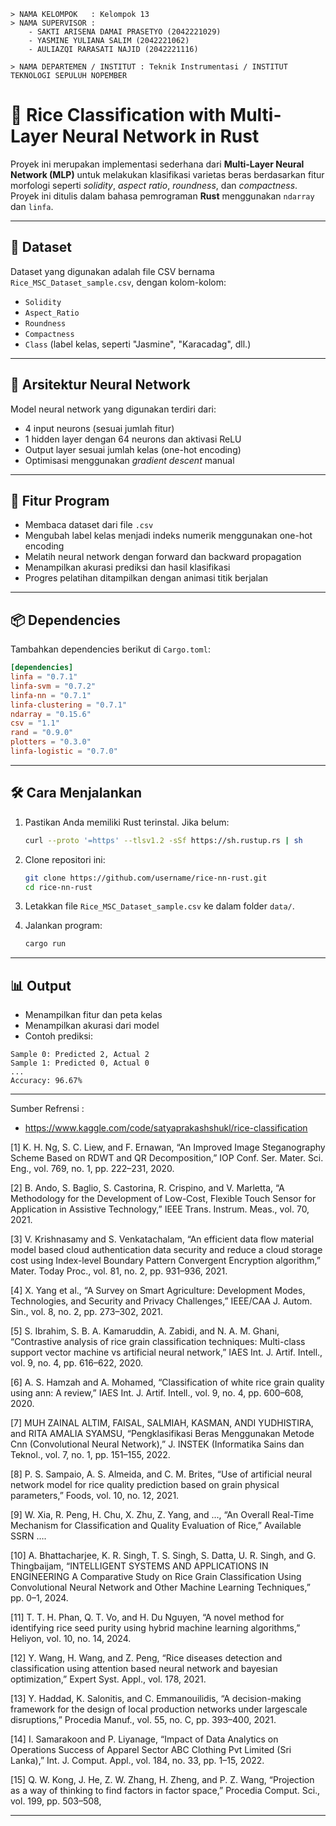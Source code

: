 ```
> NAMA KELOMPOK   : Kelompok 13
> NAMA SUPERVISOR :
    - SAKTI ARISENA DAMAI PRASETYO (2042221029)
    - YASMINE YULIANA SALIM (2042221062)
    - AULIAZQI RARASATI NAJID (2042221116)

> NAMA DEPARTEMEN / INSTITUT : Teknik Instrumentasi / INSTITUT TEKNOLOGI SEPULUH NOPEMBER

```

# 🌾 Rice Classification with Multi-Layer Neural Network in Rust

Proyek ini merupakan implementasi sederhana dari **Multi-Layer Neural Network (MLP)** untuk melakukan klasifikasi varietas beras berdasarkan fitur morfologi seperti *solidity*, *aspect ratio*, *roundness*, dan *compactness*. Proyek ini ditulis dalam bahasa pemrograman **Rust** menggunakan `ndarray` dan `linfa`.

---

## 📂 Dataset

Dataset yang digunakan adalah file CSV bernama `Rice_MSC_Dataset_sample.csv`, dengan kolom-kolom:

* `Solidity`
* `Aspect_Ratio`
* `Roundness`
* `Compactness`
* `Class` (label kelas, seperti "Jasmine", "Karacadag", dll.)

---

## 🧠 Arsitektur Neural Network

Model neural network yang digunakan terdiri dari:

* 4 input neurons (sesuai jumlah fitur)
* 1 hidden layer dengan 64 neurons dan aktivasi ReLU
* Output layer sesuai jumlah kelas (one-hot encoding)
* Optimisasi menggunakan *gradient descent* manual

---

## 🚀 Fitur Program

* Membaca dataset dari file `.csv`
* Mengubah label kelas menjadi indeks numerik menggunakan one-hot encoding
* Melatih neural network dengan forward dan backward propagation
* Menampilkan akurasi prediksi dan hasil klasifikasi
* Progres pelatihan ditampilkan dengan animasi titik berjalan

---

## 📦 Dependencies

Tambahkan dependencies berikut di `Cargo.toml`:

```toml
[dependencies]
linfa = "0.7.1"
linfa-svm = "0.7.2"
linfa-nn = "0.7.1"
linfa-clustering = "0.7.1"
ndarray = "0.15.6"
csv = "1.1"
rand = "0.9.0"
plotters = "0.3.0"
linfa-logistic = "0.7.0"
```

---

## 🛠️ Cara Menjalankan

1. Pastikan Anda memiliki Rust terinstal. Jika belum:

   ```bash
   curl --proto '=https' --tlsv1.2 -sSf https://sh.rustup.rs | sh
   ```

2. Clone repositori ini:

   ```bash
   git clone https://github.com/username/rice-nn-rust.git
   cd rice-nn-rust
   ```

3. Letakkan file `Rice_MSC_Dataset_sample.csv` ke dalam folder `data/`.

4. Jalankan program:

   ```bash
   cargo run
   ```

---

## 📊 Output

* Menampilkan fitur dan peta kelas
* Menampilkan akurasi dari model
* Contoh prediksi:

```
Sample 0: Predicted 2, Actual 2
Sample 1: Predicted 0, Actual 0
...
Accuracy: 96.67%
```

---

Sumber Refrensi :
- https://www.kaggle.com/code/satyaprakashshukl/rice-classification
  
[1]	K. H. Ng, S. C. Liew, and F. Ernawan, “An Improved Image Steganography Scheme Based on RDWT and QR Decomposition,” IOP Conf. Ser. Mater. Sci. Eng., vol. 769, no. 1, pp. 222–231, 2020. 

[2]	B. Ando, S. Baglio, S. Castorina, R. Crispino, and V. Marletta, “A Methodology for the Development of Low-Cost, Flexible Touch Sensor for Application in Assistive Technology,” IEEE Trans. Instrum. Meas., vol. 70, 2021. 

[3]	V. Krishnasamy and S. Venkatachalam, “An efficient data flow material model based cloud authentication data security and reduce a cloud storage cost using Index-level Boundary Pattern Convergent Encryption algorithm,” Mater. Today Proc., vol. 81, no. 2, pp. 931–936, 2021. 

[4]	X. Yang et al., “A Survey on Smart Agriculture: Development Modes, Technologies, and Security and Privacy Challenges,” IEEE/CAA J. Autom. Sin., vol. 8, no. 2, pp. 273–302, 2021. 

[5]	S. Ibrahim, S. B. A. Kamaruddin, A. Zabidi, and N. A. M. Ghani, “Contrastive analysis of rice grain classification techniques: Multi-class support vector machine vs artificial neural network,” IAES Int. J. Artif. Intell., vol. 9, no. 4, pp. 616–622, 2020. 

[6]	A. S. Hamzah and A. Mohamed, “Classification of white rice grain quality using ann: A review,” IAES Int. J. Artif. Intell., vol. 9, no. 4, pp. 600–608, 2020. 

[7]	MUH ZAINAL ALTIM, FAISAL, SALMIAH, KASMAN, ANDI YUDHISTIRA, and RITA AMALIA SYAMSU, “Pengklasifikasi Beras Menggunakan Metode Cnn (Convolutional Neural Network),” J. INSTEK (Informatika Sains dan Teknol., vol. 7, no. 1, pp. 151–155, 2022. 

[8]	P. S. Sampaio, A. S. Almeida, and C. M. Brites, “Use of artificial neural network model for rice quality prediction based on grain physical parameters,” Foods, vol. 10, no. 12, 2021. 

[9]	W. Xia, R. Peng, H. Chu, X. Zhu, Z. Yang, and ..., “An Overall Real-Time Mechanism for Classification and Quality Evaluation of Rice,” Available SSRN …. 

[10]	A. Bhattacharjee, K. R. Singh, T. S. Singh, S. Datta, U. R. Singh, and G. Thingbaijam, “INTELLIGENT SYSTEMS AND APPLICATIONS IN ENGINEERING A Comparative Study on Rice Grain Classification Using Convolutional Neural Network and Other Machine Learning Techniques,” pp. 0–1, 2024. 

[11]	T. T. H. Phan, Q. T. Vo, and H. Du Nguyen, “A novel method for identifying rice seed purity using hybrid machine learning algorithms,” Heliyon, vol. 10, no. 14, 2024. 

[12]	Y. Wang, H. Wang, and Z. Peng, “Rice diseases detection and classification using attention based neural network and bayesian optimization,” Expert Syst. Appl., vol. 178, 2021. 

[13]	Y. Haddad, K. Salonitis, and C. Emmanouilidis, “A decision-making framework for the design of local production networks under largescale disruptions,” Procedia Manuf., vol. 55, no. C, pp. 393–400, 2021. 

[14]	I. Samarakoon and P. Liyanage, “Impact of Data Analytics on Operations Success of Apparel Sector ABC Clothing Pvt Limited (Sri Lanka),” Int. J. Comput. Appl., vol. 184, no. 33, pp. 1–15, 2022. 

[15]	Q. W. Kong, J. He, Z. W. Zhang, H. Zheng, and P. Z. Wang, “Projection as a way of thinking to find factors in factor space,” Procedia Comput. Sci., vol. 199, pp. 503–508,

---

